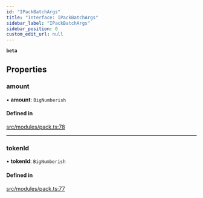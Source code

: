 ```yaml
---
id: "IPackBatchArgs"
title: "Interface: IPackBatchArgs"
sidebar_label: "IPackBatchArgs"
sidebar_position: 0
custom_edit_url: null
---
```


**`beta`**

## Properties

### amount

• **amount**: `BigNumberish`

#### Defined in

[src/modules/pack.ts:78](https://github.com/PrasoonPratham/nftlabs-sdk-ts/blob/3077f6d/src/modules/pack.ts#L78)

___

### tokenId

• **tokenId**: `BigNumberish`

#### Defined in

[src/modules/pack.ts:77](https://github.com/PrasoonPratham/nftlabs-sdk-ts/blob/3077f6d/src/modules/pack.ts#L77)
